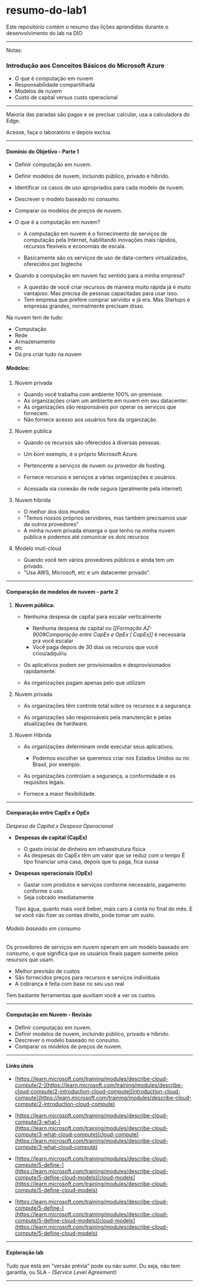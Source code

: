 # resumo-do-lab1
Este repositório contém o resumo das lições aprendidas durante o desenvolvimento do lab na DIO

---
Notas:


### Introdução aos Conceitos Básicos do Microsoft Azure

- O que é computação em nuvem
- Responsabilidade compartilhada
- Modelos de nuvem
- Custo de capital versus custo operacional

---

Maioria das paradas são pagas e se precisar calcular, usa a calculadora do Edge.

Acesse, faça o laboratório e depois exclua. 

---
#### Domínio do Objetivo - Parte 1

- Definir computação em nuvem.
- Definir modelos de nuvem, incluindo público, privado e híbrido.
- Identificar os casos de uso apropriados para cada modelo de nuvem.
- Descrever o modelo baseado no consumo.
- Comparar os modelos de preços de nuvem.

- O que é a computação em nuvem?
	- A computação em nuvem é o fornecimento de serviços de computação pela Internet, habilitando inovações mais rápidos, recursos flexíveis e economias de escala.
	
	- Basicamente são os serviços de uso de data-centers virtualizados, oferecidos por bigtechs

- Quando a computação em nuvem faz sentido para a minha empresa?
	- A questão de você criar recursos de maneira muito rápida já é muito vantajoso. Mas precisa de pessoas capacitadas para usar isso. 
	- Tem empresa que prefere comprar servidor e já era. Mas Startups e empresas grandes, normalmente precisam disso.

Na nuvem tem de tudo:
- Computação
- Rede
- Armazenamento
- etc
- Dá pra criar tudo na nuvem

##### Modelos:

1. Nuvem privada
	- Quando você trabalha com ambiente 100% on-premisse.
	- As organizações criam um ambiente em nuvem em seu datacenter.
	- As organizações são responsáveis por operar os serviços que fornecem.
	- Não fornece acesso aos usuários fora da organização.

2. Nuvem pública
	- Quando os recursos são oferecidos à diversas pessoas.
	- Um bom exemplo, é o próprio Microsoft Azure.
	
	- Pertencente a serviços de nuvem ou provedor de hosting.
	- Fornece recursos e serviços a várias organizações e usuários.
	- Acessada via conexão de rede segura (geralmente pela internet)

3. Nuvem híbrida
	- O melhor dos dois mundos
	- "Temos nossos próprios servidores, mas também precisamos usar de outros provedores"
	- A minha nuvem privada enxerga o que tenho na minha nuvem pública e podemos até comunicar os dois recursos

4. Modelo muti-cloud
	- Quando você tem vários provedores públicos e ainda tem um privado.
	- "Usa AWS, Microsoft, etc e um datacenter privado".

---
#### Comparação de modelos de nuvem - parte 2

1. **Nuvem pública:**
	
	- Nenhuma despesa de capital para escalar verticalmente
		- Nenhuma despesa de capital ou *[[Formação AZ-900#Comparação entre CapEx e OpEx | CapEx]]* é necessária pra você escalar
		- Você paga depois de 30 dias os recursos que você criou/adquiriu
		
	- Os aplicativos podem ser provisionados e desprovisionados rapidamente.
		
	- As organizações pagam apenas pelo que utilizam
	
2. Nuvem privada
	- As organizações têm controle total sobre os recursos e a segurança
		
	- As organizações são responsáveis pela manutenção e pelas atualizações de hardware.
	
3. Nuvem Híbrida
	- As organizações determinam onde executar seus aplicativos.
		- Podemos escolher se queremos criar nos Estados Unidos ou no Brasil, por exemplo.
	- As organizações controlam a segurança, a conformidade e os requisitos legais.
		
	- Fornece a maior flexibilidade.

---
#### Comparação entre CapEx e OpEx
*Despesa de Capital x Despesa Operacional*

- **Despesas de capital (CapEx)**
	- O gasto inicial de dinheiro em infraestrutura física
	- As despesas do CapEx têm um valor que se reduz com o tempo
	É tipo financiar uma casa, depois que tu paga, fica sussa

- **Despesas operacionais (OpEx)**
	- Gastar com produtos e serviços conforme necessário, pagamento conforme o uso.
	- Seja cobrado imediatamente
	
	Tipo água, quanto mais você beber, mais caro a conta no final do mês. E se você não fizer as contas direito, pode tomar um susto.

###### Modelo baseado em consumo

Os provedores de serviços em nuvem operam em um modelo baseado em consumo, o que significa que os usuários finais pagam somente pelos resursos que usam.

- Melhor previsão de custos
- São fornecidos preços para recursos e serviços individuais
- A cobrança é feita com base no seu uso real

Tem bastante ferramentas que auxiliam você a ver os custos.

---
#### Computação em Nuvem - Revisão

- Definir computação em nuvem.
- Definir modelos de nuvem, incluindo público, privado e híbrido.
- Descrever o modelo baseado no consumo.
- Comparar os modelos de preços de nuvem.

---
#### Links úteis

- [https://learn.microsoft.com/training/modules/describe-cloud-compute/2-](https://learn.microsoft.com/training/modules/describe-cloud-compute/2-introduction-cloud-compute)[introduction-cloud-compute](https://learn.microsoft.com/training/modules/describe-cloud-compute/2-introduction-cloud-compute) ​

- [https://learn.microsoft.com/training/modules/describe-cloud-compute/3-what-](https://learn.microsoft.com/training/modules/describe-cloud-compute/3-what-cloud-compute)[cloud-compute](https://learn.microsoft.com/training/modules/describe-cloud-compute/3-what-cloud-compute) ​

- [https://learn.microsoft.com/training/modules/describe-cloud-compute/5-define-](https://learn.microsoft.com/training/modules/describe-cloud-compute/5-define-cloud-models)[cloud-models](https://learn.microsoft.com/training/modules/describe-cloud-compute/5-define-cloud-models) ​

- [https://learn.microsoft.com/training/modules/describe-cloud-compute/5-define-](https://learn.microsoft.com/training/modules/describe-cloud-compute/5-define-cloud-models)[cloud-models](https://learn.microsoft.com/training/modules/describe-cloud-compute/5-define-cloud-models) ​

---
#### Exploração lab

Tudo que está em "versão prévia" pode ou não sumir. Ou seja, não tem garantia, ou SLA - *(Service Level Agreement)*

---
